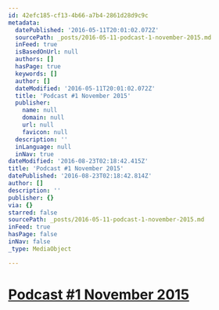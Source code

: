 ```yaml
---
id: 42efc185-cf13-4b66-a7b4-2861d28d9c9c
metadata:
  datePublished: '2016-05-11T20:01:02.072Z'
  sourcePath: _posts/2016-05-11-podcast-1-november-2015.md
  inFeed: true
  isBasedOnUrl: null
  authors: []
  hasPage: true
  keywords: []
  author: []
  dateModified: '2016-05-11T20:01:02.072Z'
  title: 'Podcast #1 November 2015'
  publisher:
    name: null
    domain: null
    url: null
    favicon: null
  description: ''
  inLanguage: null
  inNav: true
dateModified: '2016-08-23T02:18:42.415Z'
title: 'Podcast #1 November 2015'
datePublished: '2016-08-23T02:18:42.814Z'
author: []
description: ''
publisher: {}
via: {}
starred: false
sourcePath: _posts/2016-05-11-podcast-1-november-2015.md
inFeed: true
hasPage: false
inNav: false
_type: MediaObject

---
```

# [Podcast \#1 November 2015][0]

[0]: https://soundcloud.com/kerry-keating-951355944/1-november/s-mGKVy